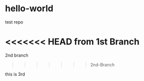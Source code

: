 hello-world
===========

test repo

<<<<<<< HEAD
from 1st Branch
=======
2nd branch
>>>>>>> 2nd-Branch

this is 3rd